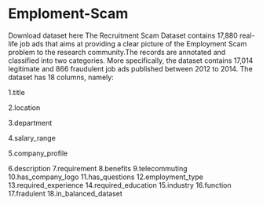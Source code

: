 # Emploment-Scam
Download dataset here The Recruitment Scam Dataset contains 17,880 real-life job ads that aims at providing a clear picture of the Employment Scam problem to the research community.The records are annotated and classified into two categories. More specifically, the dataset contains 17,014 legitimate and 866 fraudulent job ads published between 2012 to 2014. The dataset has 18 columns, namely:

1.title

2.location

3.department

4.salary_range

5.company_profile

6.description
7.requirement
8.benefits
9.telecommuting
10.has_company_logo
11.has_questions
12.employment_type
13.required_experience
14.required_education
15.industry
16.function
17.fradulent
18.in_balanced_dataset

